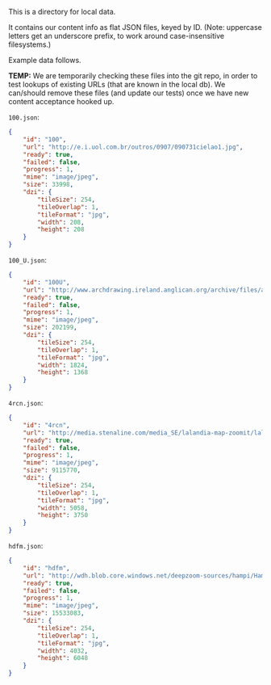 This is a directory for local data.

It contains our content info as flat JSON files, keyed by ID.
(Note: uppercase letters get an underscore prefix, to work around
case-insensitive filesystems.)

Example data follows.

**TEMP:** We are temporarily checking these files into the git repo,
in order to test lookups of existing URLs (that are known in the local db).
We can/should remove these files (and update our tests) once we have
new content acceptance hooked up.

`100.json`:

```json
{
    "id": "100",
    "url": "http://e.i.uol.com.br/outros/0907/090731cielao1.jpg",
    "ready": true,
    "failed": false,
    "progress": 1,
    "mime": "image/jpeg",
    "size": 33998,
    "dzi": {
        "tileSize": 254,
        "tileOverlap": 1,
        "tileFormat": "jpg",
        "width": 208,
        "height": 208
    }
}
```

`100_U.json`:

```json
{
    "id": "100U",
    "url": "http://www.archdrawing.ireland.anglican.org/archive/files/a0630962f3164841684eea66b6552445.JPG",
    "ready": true,
    "failed": false,
    "progress": 1,
    "mime": "image/jpeg",
    "size": 202199,
    "dzi": {
        "tileSize": 254,
        "tileOverlap": 1,
        "tileFormat": "jpg",
        "width": 1824,
        "height": 1368
    }
}
```

`4rcn.json`:

```json
{
    "id": "4rcn",
    "url": "http://media.stenaline.com/media_SE/lalandia-map-zoomit/lalandia-map.jpg",
    "ready": true,
    "failed": false,
    "progress": 1,
    "mime": "image/jpeg",
    "size": 9115770,
    "dzi": {
        "tileSize": 254,
        "tileOverlap": 1,
        "tileFormat": "jpg",
        "width": 5058,
        "height": 3750
    }
}
```

`hdfm.json`:

```json
{
    "id": "hdfm",
    "url": "http://wdh.blob.core.windows.net/deepzoom-sources/hampi/HampiCB/02-Lakshmi,%20The%20Temple%20Elephant/09-Lakshmi%20and%20little%20girl.jpg",
    "ready": true,
    "failed": false,
    "progress": 1,
    "mime": "image/jpeg",
    "size": 15533083,
    "dzi": {
        "tileSize": 254,
        "tileOverlap": 1,
        "tileFormat": "jpg",
        "width": 4032,
        "height": 6048
    }
}
```
